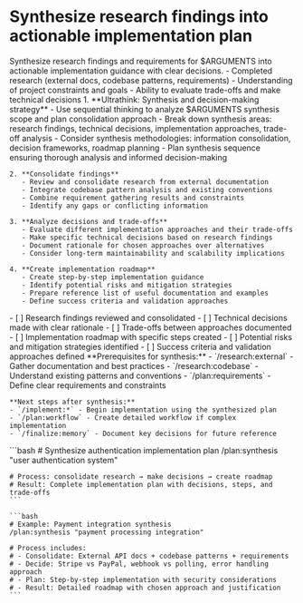 # Synthesize research findings into actionable implementation plan

<instructions>
  <context>
    Synthesize research findings and requirements for $ARGUMENTS into actionable implementation guidance with clear decisions.
  </context>

  <requirements>
    - Completed research (external docs, codebase patterns, requirements)
    - Understanding of project constraints and goals
    - Ability to evaluate trade-offs and make technical decisions
  </requirements>

  <execution>
    1. **Ultrathink: Synthesis and decision-making strategy**
       - Use sequential thinking to analyze $ARGUMENTS synthesis scope and plan consolidation approach
       - Break down synthesis areas: research findings, technical decisions, implementation approaches, trade-off analysis
       - Consider synthesis methodologies: information consolidation, decision frameworks, roadmap planning
       - Plan synthesis sequence ensuring thorough analysis and informed decision-making

    2. **Consolidate findings**
       - Review and consolidate research from external documentation
       - Integrate codebase pattern analysis and existing conventions
       - Combine requirement gathering results and constraints
       - Identify any gaps or conflicting information

    3. **Analyze decisions and trade-offs**
       - Evaluate different implementation approaches and their trade-offs
       - Make specific technical decisions based on research findings
       - Document rationale for chosen approaches over alternatives
       - Consider long-term maintainability and scalability implications

    4. **Create implementation roadmap**
       - Create step-by-step implementation guidance
       - Identify potential risks and mitigation strategies
       - Prepare reference list of useful documentation and examples
       - Define success criteria and validation approaches
  </execution>

  <validation>
    - [ ] Research findings reviewed and consolidated
    - [ ] Technical decisions made with clear rationale
    - [ ] Trade-offs between approaches documented
    - [ ] Implementation roadmap with specific steps created
    - [ ] Potential risks and mitigation strategies identified
    - [ ] Success criteria and validation approaches defined
  </validation>

  <workflow>
    **Prerequisites for synthesis:**
    - `/research:external` - Gather documentation and best practices
    - `/research:codebase` - Understand existing patterns and conventions
    - `/plan:requirements` - Define clear requirements and constraints

    **Next steps after synthesis:**
    - `/implement:*` - Begin implementation using the synthesized plan
    - `/plan:workflow` - Create detailed workflow if complex implementation
    - `/finalize:memory` - Document key decisions for future reference
  </workflow>

  <examples>
    ```bash
    # Synthesize authentication implementation plan
    /plan:synthesis "user authentication system"

    # Process: consolidate research → make decisions → create roadmap
    # Result: Complete implementation plan with decisions, steps, and trade-offs
    ```

    ```bash
    # Example: Payment integration synthesis
    /plan:synthesis "payment processing integration"

    # Process includes:
    # - Consolidate: External API docs + codebase patterns + requirements
    # - Decide: Stripe vs PayPal, webhook vs polling, error handling approach
    # - Plan: Step-by-step implementation with security considerations
    # - Result: Detailed roadmap with chosen approach and justification
    ```

  </examples>
</instructions>
